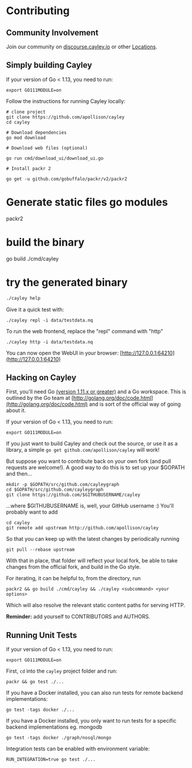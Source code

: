# Contributing

## Community Involvement

Join our community on [discourse.cayley.io](https://discourse.cayley.io) or other [Locations](locations.md).

## Simply building Cayley

If your version of Go &lt; 1.13, you need to run:

```text
export GO111MODULE=on
```

Follow the instructions for running Cayley locally:

```text
# clone project
git clone https://github.com/apollison/cayley
cd cayley

# Download dependencies
go mod download

# Download web files (optional)

go run cmd/download_ui/download_ui.go

# Install packr 2

go get -u github.com/gobuffalo/packr/v2/packr2
```

# Generate static files go modules

packr2

# build the binary

go build ./cmd/cayley

# try the generated binary

```bash
./cayley help
```

Give it a quick test with:

```text
./cayley repl -i data/testdata.nq
```

To run the web frontend, replace the "repl" command with "http"

```text
./cayley http -i data/testdata.nq
```

You can now open the WebUI in your browser: [http://127.0.0.1:64210](http://127.0.0.1:64210)

## Hacking on Cayley

First, you'll need Go [\(version 1.11.x or greater\)](https://golang.org/doc/install) and a Go workspace. This is outlined by the Go team at [http://golang.org/doc/code.html](http://golang.org/doc/code.html) and is sort of the official way of going about it.

If your version of Go &lt; 1.13, you need to run:

```text
export GO111MODULE=on
```

If you just want to build Cayley and check out the source, or use it as a library, a simple `go get github.com/apollison/cayley` will work!

But suppose you want to contribute back on your own fork \(and pull requests are welcome!\). A good way to do this is to set up your \$GOPATH and then...

```text
mkdir -p $GOPATH/src/github.com/cayleygraph
cd $GOPATH/src/github.com/cayleygraph
git clone https://github.com/$GITHUBUSERNAME/cayley
```

...where \$GITHUBUSERNAME is, well, your GitHub username :\) You'll probably want to add

```text
cd cayley
git remote add upstream http://github.com/apollison/cayley
```

So that you can keep up with the latest changes by periodically running

```text
git pull --rebase upstream
```

With that in place, that folder will reflect your local fork, be able to take changes from the official fork, and build in the Go style.

For iterating, it can be helpful to, from the directory, run

```text
packr2 && go build ./cmd/cayley && ./cayley <subcommand> <your options>
```

Which will also resolve the relevant static content paths for serving HTTP.

**Reminder:** add yourself to CONTRIBUTORS and AUTHORS.

## Running Unit Tests

If your version of Go &lt; 1.13, you need to run:

```text
export GO111MODULE=on
```

First, `cd` into the `cayley` project folder and run:

```text
packr && go test ./...
```

If you have a Docker installed, you can also run tests for remote backend implementations:

```text
go test -tags docker ./...
```

If you have a Docker installed, you only want to run tests for a specific backend implementations eg. mongodb

```text
go test -tags docker ./graph/nosql/mongo
```

Integration tests can be enabled with environment variable:

```text
RUN_INTEGRATION=true go test ./...
```
